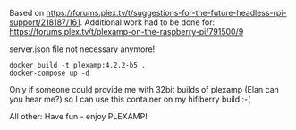 Based on <https://forums.plex.tv/t/suggestions-for-the-future-headless-rpi-support/218187/161>.
Additional work had to be done for:
https://forums.plex.tv/t/plexamp-on-the-raspberry-pi/791500/9

server.json file not necessary anymore!

```
docker build -t plexamp:4.2.2-b5 .
docker-compose up -d
```

Only if someone could provide me with 32bit builds of plexamp (Elan can you hear me?) so I can use this container on my hifiberry build :-(

All other: Have fun - enjoy PLEXAMP!
